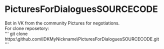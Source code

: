# PicturesForDialoguesSOURCECODE
Bot in VK from the community Pictures for negotiations.    
For clone reposetory:    
'''
git clone https:\\github.com\IDKMyNickname\PicturesForDialoguesSOURCECODE.git
'''
